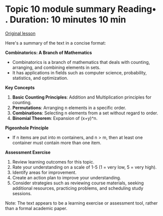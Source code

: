 # Topic 10 module summary Reading• . Duration: 10 minutes 10 min

[Original lesson](https://www.coursera.org/learn/uol-discrete-mathematics/supplement/RsJKn/topic-10-module-summary)

Here's a summary of the text in a concise format:

**Combinatorics: A Branch of Mathematics**

* Combinatorics is a branch of mathematics that deals with counting, arranging, and combining elements in sets.
* It has applications in fields such as computer science, probability, statistics, and optimization.

**Key Concepts**

1. **Basic Counting Principles**: Addition and Multiplication principles for counting.
2. **Permutations**: Arranging n elements in a specific order.
3. **Combinations**: Selecting n elements from a set without regard to order.
4. **Binomial Theorem**: Expansion of (x+y)^n.

**Pigeonhole Principle**

* If n items are put into m containers, and n > m, then at least one container must contain more than one item.

**Assessment Exercise**

1. Review learning outcomes for this topic.
2. Rate your understanding on a scale of 1-5 (1 = very low, 5 = very high).
3. Identify areas for improvement.
4. Create an action plan to improve your understanding.
5. Consider strategies such as reviewing course materials, seeking additional resources, practicing problems, and scheduling study sessions.

Note: The text appears to be a learning exercise or assessment tool, rather than a formal academic paper.

